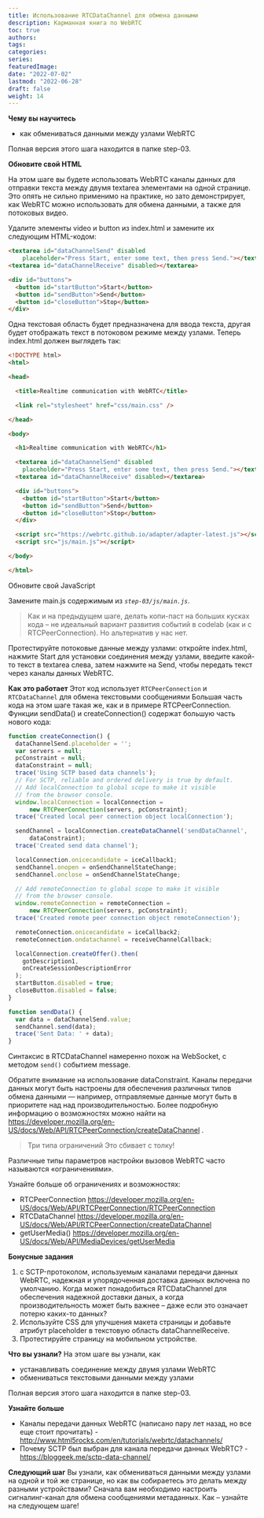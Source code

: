 ```yaml
---
title: Использование RTCDataChannel для обмена данными
description: Карманная книга по WebRTC
toc: true
authors:
tags: 
categories:
series:
featuredImage:
date: "2022-07-02"
lastmod: "2022-06-28"
draft: false
weight: 14
---
```


**Чему вы научитесь**

- как обмениваться данными между узлами WebRTC

Полная версия этого шага находится в папке step-03.

**Обновите свой HTML**

На этом шаге вы будете использовать WebRTC каналы данных для отправки текста между двумя textarea элементами на одной странице. Это опять не сильно применимо на практике, но зато демонстрирует, как WebRTC можно использовать для обмена данными, а также для потоковых видео.

Удалите элементы video и button из index.html и замените их следующим HTML-кодом:

```html
<textarea id="dataChannelSend" disabled
    placeholder="Press Start, enter some text, then press Send."></textarea>
<textarea id="dataChannelReceive" disabled></textarea>

<div id="buttons">
  <button id="startButton">Start</button>
  <button id="sendButton">Send</button>
  <button id="closeButton">Stop</button>
</div>
```

Одна текстовая область будет предназначена для ввода текста, другая будет отображать текст в потоковом режиме между узлами.
Теперь index.html должен выглядеть так:

```html
<!DOCTYPE html>
<html>

<head>

  <title>Realtime communication with WebRTC</title>

  <link rel="stylesheet" href="css/main.css" />

</head>

<body>

  <h1>Realtime communication with WebRTC</h1>

  <textarea id="dataChannelSend" disabled
    placeholder="Press Start, enter some text, then press Send."></textarea>
  <textarea id="dataChannelReceive" disabled></textarea>

  <div id="buttons">
    <button id="startButton">Start</button>
    <button id="sendButton">Send</button>
    <button id="closeButton">Stop</button>
  </div>

  <script src="https://webrtc.github.io/adapter/adapter-latest.js"></script>
  <script src="js/main.js"></script>

</body>

</html>
```

Обновите свой JavaScript

Замените main.js содержимым из _`step-03/js/main.js`_.

> Как и на предыдущем шаге, делать копи-паст на больших кусках кода – не идеальный вариант развития событий в codelab (как и с RTCPeerConnection). Но альтернатив у нас нет.

Протестируйте потоковые данные между узлами: откройте index.html, нажмите Start для установки соединения между узлами, введите какой-то текст в textarea слева, затем нажмите на Send, чтобы передать текст через каналы данных WebRTC.

**Как это работает**
Этот код использует `RTCPeerConnection` и `RTCDataChannel` для обмена текстовыми сообщениями
Большая часть кода на этом шаге такая же, как и в примере RTCPeerConnection.
Функции sendData() и createConnection() содержат большую часть нового кода:

```javascript
function createConnection() {
  dataChannelSend.placeholder = '';
  var servers = null;
  pcConstraint = null;
  dataConstraint = null;
  trace('Using SCTP based data channels');
  // For SCTP, reliable and ordered delivery is true by default.
  // Add localConnection to global scope to make it visible
  // from the browser console.
  window.localConnection = localConnection =
      new RTCPeerConnection(servers, pcConstraint);
  trace('Created local peer connection object localConnection');

  sendChannel = localConnection.createDataChannel('sendDataChannel',
      dataConstraint);
  trace('Created send data channel');

  localConnection.onicecandidate = iceCallback1;
  sendChannel.onopen = onSendChannelStateChange;
  sendChannel.onclose = onSendChannelStateChange;

  // Add remoteConnection to global scope to make it visible
  // from the browser console.
  window.remoteConnection = remoteConnection =
      new RTCPeerConnection(servers, pcConstraint);
  trace('Created remote peer connection object remoteConnection');

  remoteConnection.onicecandidate = iceCallback2;
  remoteConnection.ondatachannel = receiveChannelCallback;

  localConnection.createOffer().then(
    gotDescription1,
    onCreateSessionDescriptionError
  );
  startButton.disabled = true;
  closeButton.disabled = false;
}

function sendData() {
  var data = dataChannelSend.value;
  sendChannel.send(data);
  trace('Sent Data: ' + data);
}
```

Синтаксис в RTCDataChannel намеренно похож на WebSocket, с методом `send()` событием message.

Обратите внимание на использование dataConstraint. Каналы передачи данных могут быть настроены для обеспечения различных типов обмена данными — например, отправляемые данные могут быть в приоритете над над производительностью. Более подробную информацию о возможностях можно найти на <https://developer.mozilla.org/en-US/docs/Web/API/RTCPeerConnection/createDataChannel> .

> Три типа ограничений
Это сбивает с толку!

Различные типы параметров настройки вызовов WebRTC часто называются «ограничениями».

Узнайте больше об ограничениях и возможностях:

- RTCPeerConnection <https://developer.mozilla.org/en-US/docs/Web/API/RTCPeerConnection/RTCPeerConnection>
- RTCDataChannel <https://developer.mozilla.org/en-US/docs/Web/API/RTCPeerConnection/createDataChannel>
- getUserMedia() <https://developer.mozilla.org/en-US/docs/Web/API/MediaDevices/getUserMedia>

**Бонусные задания**

1) с SCTP-протоколом, используемым каналами передачи данных WebRTC, надежная и упорядоченная доставка данных включена по умолчанию. Когда может понадобиться RTCDataChannel для обеспечения надежной доставки даных, а когда производительность может быть важнее – даже если это означает потерю каких-то данных?
2) Используйте CSS для улучшения макета страницы и добавьте атрибут placeholder в текстовую область dataChannelReceive.
3) Протестируйте страницу на мобильном устройстве.

**Что вы узнали?**
На этом шаге вы узнали, как

- устанавливать соединение между двумя узлами WebRTC
- обмениваться текстовыми данными между узлами

Полная версия этого шага находится в папке step-03.

**Узнайте больше**

- Каналы передачи данных WebRTC (написано пару лет назад, но все еще стоит прочитать) - <http://www.html5rocks.com/en/tutorials/webrtc/datachannels/>
- Почему SCTP был выбран для канала передачи данных WebRTC? - <https://bloggeek.me/sctp-data-channel/>

**Следующий шаг**
Вы узнали, как обмениваться данными между узлами на одной и той же странице, но как вы собираетесь это делать между разными устройствами? Сначала вам необходимо настроить сигналинг-канал для обмена сообщениями метаданных. Как – узнайте на следующем шаге!

